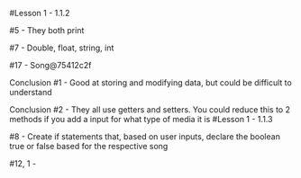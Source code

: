 #Lesson 1 - 1.1.2
<p>#5 - They both print
<p>#7 - Double, float, string, int
<p>#17 - Song@75412c2f
<p>Conclusion #1 - Good at storing and modifying data, but could be difficult to understand
<p>Conclusion #2 - They all use getters and setters. You could reduce this to 2 methods if you add a input for what type of media it is
#Lesson 1 - 1.1.3
<p>#8 - Create if statements that, based on user inputs, declare the boolean true or false based for the respective song
<p>#12, 1 - 